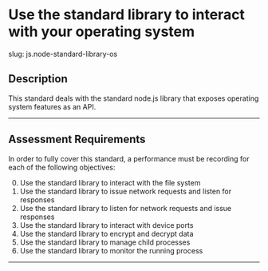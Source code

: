 # Use the standard library to interact with your operating system

slug: js.node-standard-library-os

## Description
This standard deals with the standard node.js library that exposes operating system features as an API.

---
## Assessment Requirements
In order to fully cover this standard, a performance must be recording for each of the following objectives:

0. Use the standard library to interact with the file system
1. Use the standard library to issue network requests and listen for responses
2. Use the standard library to listen for network requests and issue responses
3. Use the standard library to interact with device ports
4. Use the standard library to encrypt and decrypt data
5. Use the standard library to manage child processes
6. Use the standard library to monitor the running process

---
